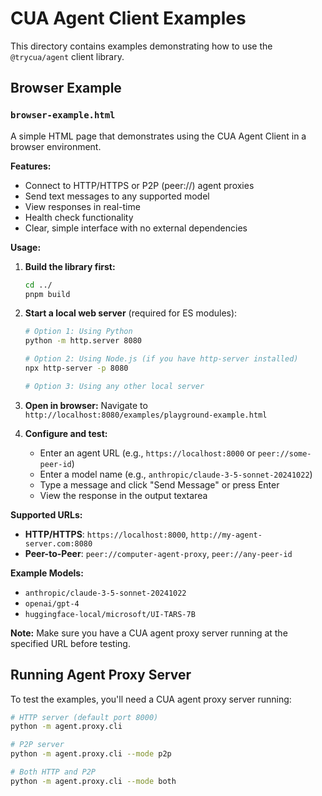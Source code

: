 # CUA Agent Client Examples

This directory contains examples demonstrating how to use the `@trycua/agent` client library.

## Browser Example

### `browser-example.html`

A simple HTML page that demonstrates using the CUA Agent Client in a browser environment.

**Features:**
- Connect to HTTP/HTTPS or P2P (peer://) agent proxies
- Send text messages to any supported model
- View responses in real-time
- Health check functionality
- Clear, simple interface with no external dependencies

**Usage:**

1. **Build the library first:**
   ```bash
   cd ../
   pnpm build
   ```

2. **Start a local web server** (required for ES modules):
   ```bash
   # Option 1: Using Python
   python -m http.server 8080
   
   # Option 2: Using Node.js (if you have http-server installed)
   npx http-server -p 8080
   
   # Option 3: Using any other local server
   ```

3. **Open in browser:**
   Navigate to `http://localhost:8080/examples/playground-example.html`

4. **Configure and test:**
   - Enter an agent URL (e.g., `https://localhost:8000` or `peer://some-peer-id`)
   - Enter a model name (e.g., `anthropic/claude-3-5-sonnet-20241022`)
   - Type a message and click "Send Message" or press Enter
   - View the response in the output textarea

**Supported URLs:**
- **HTTP/HTTPS**: `https://localhost:8000`, `http://my-agent-server.com:8080`
- **Peer-to-Peer**: `peer://computer-agent-proxy`, `peer://any-peer-id`

**Example Models:**
- `anthropic/claude-3-5-sonnet-20241022`
- `openai/gpt-4`
- `huggingface-local/microsoft/UI-TARS-7B`

**Note:** Make sure you have a CUA agent proxy server running at the specified URL before testing.

## Running Agent Proxy Server

To test the examples, you'll need a CUA agent proxy server running:

```bash
# HTTP server (default port 8000)
python -m agent.proxy.cli

# P2P server
python -m agent.proxy.cli --mode p2p

# Both HTTP and P2P
python -m agent.proxy.cli --mode both
```
